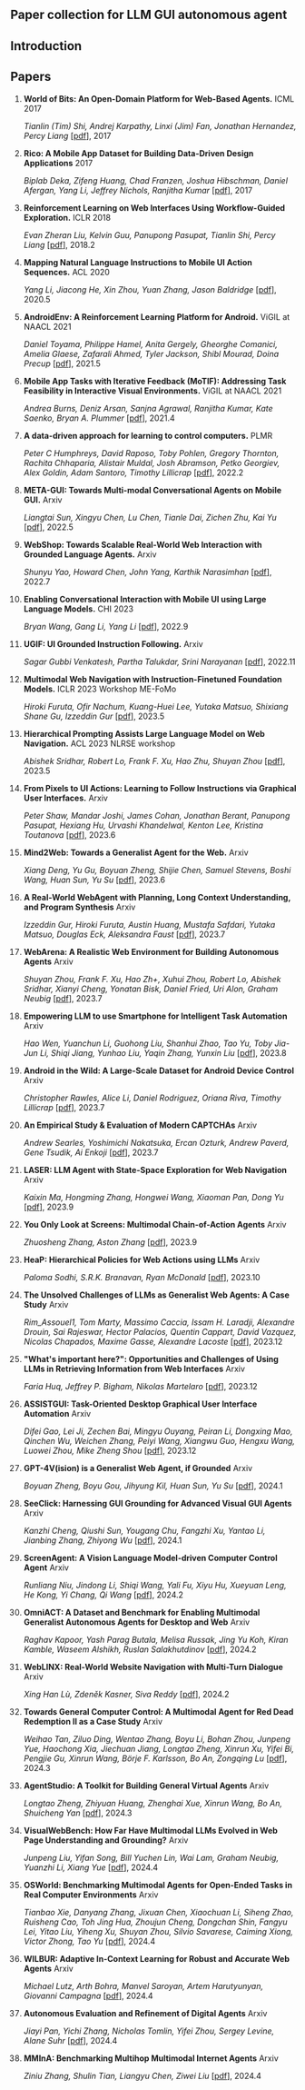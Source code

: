 ## Paper collection for LLM GUI autonomous agent

## Introduction

## Papers

1. **World of Bits: An Open-Domain Platform for Web-Based Agents.**  ICML 2017

    *Tianlin (Tim) Shi, Andrej Karpathy, Linxi (Jim) Fan, Jonathan Hernandez, Percy Liang*  [[pdf](http://proceedings.mlr.press/v70/shi17a/shi17a.pdf)], 2017

2. **Rico: A Mobile App Dataset for Building Data-Driven Design Applications** 2017

    *Biplab Deka, Zifeng Huang, Chad Franzen, Joshua Hibschman, Daniel Afergan, Yang Li, Jeffrey Nichols, Ranjitha Kumar*  [[pdf](https://dl.acm.org/doi/pdf/10.1145/3126594.3126651)], 2017

4. **Reinforcement Learning on Web Interfaces Using Workflow-Guided Exploration.**  ICLR 2018

    *Evan Zheran Liu, Kelvin Guu, Panupong Pasupat, Tianlin Shi, Percy Liang*  [[pdf](https://arxiv.org/abs/1802.08802)], 2018.2

5. **Mapping Natural Language Instructions to Mobile UI Action Sequences.**  ACL 2020

    *Yang Li, Jiacong He, Xin Zhou, Yuan Zhang, Jason Baldridge*  [[pdf](https://arxiv.org/abs/2005.03776)], 2020.5

6. **AndroidEnv: A Reinforcement Learning Platform for Android.**  ViGIL at NAACL 2021

    *Daniel Toyama, Philippe Hamel, Anita Gergely, Gheorghe Comanici, Amelia Glaese, Zafarali Ahmed, Tyler Jackson, Shibl Mourad, Doina Precup*  [[pdf](https://arxiv.org/abs/2105.13231)], 2021.5

7. **Mobile App Tasks with Iterative Feedback (MoTIF): Addressing Task Feasibility in Interactive Visual Environments.**  ViGIL at NAACL 2021

    *Andrea Burns, Deniz Arsan, Sanjna Agrawal, Ranjitha Kumar, Kate Saenko, Bryan A. Plummer*  [[pdf](https://arxiv.org/abs/2104.08560)], 2021.4

8. **A data-driven approach for learning to control computers.** PLMR

    *Peter C Humphreys, David Raposo, Toby Pohlen, Gregory Thornton, Rachita Chhaparia, Alistair Muldal, Josh Abramson, Petko Georgiev, Alex Goldin, Adam Santoro, Timothy Lillicrap*  [[pdf](https://arxiv.org/abs/2202.08137)], 2022.2

9. **META-GUI: Towards Multi-modal Conversational Agents on Mobile GUI.** Arxiv

    *Liangtai Sun, Xingyu Chen, Lu Chen, Tianle Dai, Zichen Zhu, Kai Yu*  [[pdf](https://arxiv.org/abs/2205.11029)], 2022.5

10. **WebShop: Towards Scalable Real-World Web Interaction with Grounded Language Agents.** Arxiv

    *Shunyu Yao, Howard Chen, John Yang, Karthik Narasimhan*  [[pdf](https://arxiv.org/abs/2207.01206)], 2022.7

11. **Enabling Conversational Interaction with Mobile UI using Large Language Models.** CHI 2023

    *Bryan Wang, Gang Li, Yang Li*  [[pdf](https://arxiv.org/abs/2209.08655)], 2022.9

12. **UGIF: UI Grounded Instruction Following.** Arxiv

    *Sagar Gubbi Venkatesh, Partha Talukdar, Srini Narayanan*  [[pdf](https://arxiv.org/abs/2211.07615)], 2022.11

13. **Multimodal Web Navigation with Instruction-Finetuned Foundation Models.** ICLR 2023 Workshop ME-FoMo

     *Hiroki Furuta, Ofir Nachum, Kuang-Huei Lee, Yutaka Matsuo, Shixiang Shane Gu, Izzeddin Gur*  [[pdf](https://arxiv.org/abs/2305.11854)], 2023.5

14. **Hierarchical Prompting Assists Large Language Model on Web Navigation.** ACL 2023 NLRSE workshop

     *Abishek Sridhar, Robert Lo, Frank F. Xu, Hao Zhu, Shuyan Zhou*  [[pdf](https://arxiv.org/abs/2305.14257)], 2023.5

15. **From Pixels to UI Actions: Learning to Follow Instructions via Graphical User Interfaces.** Arxiv

     *Peter Shaw, Mandar Joshi, James Cohan, Jonathan Berant, Panupong Pasupat, Hexiang Hu, Urvashi Khandelwal, Kenton Lee, Kristina Toutanova*  [[pdf](https://arxiv.org/abs/2306.00245)], 2023.6

16. **Mind2Web: Towards a Generalist Agent for the Web.** Arxiv

     *Xiang Deng, Yu Gu, Boyuan Zheng, Shijie Chen, Samuel Stevens, Boshi Wang, Huan Sun, Yu Su*  [[pdf](https://arxiv.org/abs/2306.06070)], 2023.6

17. **A Real-World WebAgent with Planning, Long Context Understanding, and Program Synthesis** Arxiv

     *Izzeddin Gur, Hiroki Furuta, Austin Huang, Mustafa Safdari, Yutaka Matsuo, Douglas Eck, Aleksandra Faust*  [[pdf](https://arxiv.org/abs/2307.12856)], 2023.7

18. **WebArena: A Realistic Web Environment for Building Autonomous Agents** Arxiv

     *Shuyan Zhou, Frank F. Xu, Hao Zh+, Xuhui Zhou, Robert Lo, Abishek Sridhar, Xianyi Cheng, Yonatan Bisk, Daniel Fried, Uri Alon, Graham Neubig*  [[pdf](https://webarena.dev/static/paper.pdf)], 2023.7

19. **Empowering LLM to use Smartphone for Intelligent Task Automation** Arxiv

     *Hao Wen, Yuanchun Li, Guohong Liu, Shanhui Zhao, Tao Yu, Toby Jia-Jun Li, Shiqi Jiang, Yunhao Liu, Yaqin Zhang, Yunxin Liu*  [[pdf](https://arxiv.org/abs/2308.15272)], 2023.8

20. **Android in the Wild: A Large-Scale Dataset for Android Device Control** Arxiv

     *Christopher Rawles, Alice Li, Daniel Rodriguez, Oriana Riva, Timothy Lillicrap*  [[pdf](https://arxiv.org/abs/2307.10088)], 2023.7

21. **An Empirical Study & Evaluation of Modern CAPTCHAs** Arxiv

     *Andrew Searles, Yoshimichi Nakatsuka, Ercan Ozturk, Andrew Paverd, Gene Tsudik, Ai Enkoji*  [[pdf](https://arxiv.org/abs/2307.12108)], 2023.7

19. **LASER: LLM Agent with State-Space Exploration for Web Navigation** Arxiv

     *Kaixin Ma, Hongming Zhang, Hongwei Wang, Xiaoman Pan, Dong Yu*  [[pdf](https://arxiv.org/abs/2309.08172)], 2023.9

20. **You Only Look at Screens: Multimodal Chain-of-Action Agents** Arxiv

     *Zhuosheng Zhang, Aston Zhang*  [[pdf](https://arxiv.org/abs/2309.11436)], 2023.9

21. **HeaP: Hierarchical Policies for Web Actions using LLMs** Arxiv

     *Paloma Sodhi, S.R.K. Branavan, Ryan McDonald* [[pdf](https://arxiv.org/abs/2310.03720)], 2023.10

22. **The Unsolved Challenges of LLMs as Generalist Web Agents: A Case Study** Arxiv

     *Rim_Assouel1, Tom Marty, Massimo Caccia, Issam H. Laradji, Alexandre Drouin, Sai Rajeswar, Hector Palacios, Quentin Cappart, David Vazquez, Nicolas Chapados, Maxime Gasse, Alexandre Lacoste* [[pdf](https://openreview.net/forum?id=jt3il4fC5B)], 2023.12

23. **"What's important here?": Opportunities and Challenges of Using LLMs in Retrieving Information from Web Interfaces** Arxiv

     *Faria Huq, Jeffrey P. Bigham, Nikolas Martelaro* [[pdf](https://arxiv.org/abs/2312.06147)], 2023.12

24. **ASSISTGUI: Task-Oriented Desktop Graphical User Interface Automation** Arxiv

     *Difei Gao, Lei Ji, Zechen Bai, Mingyu Ouyang, Peiran Li, Dongxing Mao, Qinchen Wu, Weichen Zhang, Peiyi Wang, Xiangwu Guo, Hengxu Wang, Luowei Zhou, Mike Zheng Shou* [[pdf](https://arxiv.org/abs/2312.13108)], 2023.12

25. **GPT-4V(ision) is a Generalist Web Agent, if Grounded** Arxiv

     *Boyuan Zheng, Boyu Gou, Jihyung Kil, Huan Sun, Yu Su* [[pdf](https://arxiv.org/abs/2401.01614)], 2024.1

26. **SeeClick: Harnessing GUI Grounding for Advanced Visual GUI Agents** Arxiv

     *Kanzhi Cheng, Qiushi Sun, Yougang Chu, Fangzhi Xu, Yantao Li, Jianbing Zhang, Zhiyong Wu* [[pdf](https://arxiv.org/abs/2401.10935)], 2024.1

27. **ScreenAgent: A Vision Language Model-driven Computer Control Agent** Arxiv

     *Runliang Niu, Jindong Li, Shiqi Wang, Yali Fu, Xiyu Hu, Xueyuan Leng, He Kong, Yi Chang, Qi Wang* [[pdf](https://arxiv.org/abs/2402.07945)], 2024.2

28. **OmniACT: A Dataset and Benchmark for Enabling Multimodal Generalist Autonomous Agents for Desktop and Web** Arxiv

     *Raghav Kapoor, Yash Parag Butala, Melisa Russak, Jing Yu Koh, Kiran Kamble, Waseem Alshikh, Ruslan Salakhutdinov* [[pdf](https://arxiv.org/abs/2402.17553)], 2024.2

29. **WebLINX: Real-World Website Navigation with Multi-Turn Dialogue** Arxiv

     *Xing Han Lù, Zdeněk Kasner, Siva Reddy* [[pdf](https://arxiv.org/abs/2402.05930)], 2024.2

30. **Towards General Computer Control: A Multimodal Agent for Red Dead Redemption II as a Case Study** Arxiv

     *Weihao Tan, Ziluo Ding, Wentao Zhang, Boyu Li, Bohan Zhou, Junpeng Yue, Haochong Xia, Jiechuan Jiang, Longtao Zheng, Xinrun Xu, Yifei Bi, Pengjie Gu, Xinrun Wang, Börje F. Karlsson, Bo An, Zongqing Lu* [[pdf](https://arxiv.org/abs/2403.03186)], 2024.3

31. **AgentStudio: A Toolkit for Building General Virtual Agents** Arxiv

     *Longtao Zheng, Zhiyuan Huang, Zhenghai Xue, Xinrun Wang, Bo An, Shuicheng Yan* [[pdf](https://arxiv.org/abs/2403.17918)], 2024.3

32. **VisualWebBench: How Far Have Multimodal LLMs Evolved in Web Page Understanding and Grounding?** Arxiv

     *Junpeng Liu, Yifan Song, Bill Yuchen Lin, Wai Lam, Graham Neubig, Yuanzhi Li, Xiang Yue* [[pdf](https://arxiv.org/abs/2404.05955)], 2024.4

33. **OSWorld: Benchmarking Multimodal Agents for Open-Ended Tasks in Real Computer Environments** Arxiv

     *Tianbao Xie, Danyang Zhang, Jixuan Chen, Xiaochuan Li, Siheng Zhao, Ruisheng Cao, Toh Jing Hua, Zhoujun Cheng, Dongchan Shin, Fangyu Lei, Yitao Liu, Yiheng Xu, Shuyan Zhou, Silvio Savarese, Caiming Xiong, Victor Zhong, Tao Yu* [[pdf](https://arxiv.org/abs/2404.07972)], 2024.4

34. **WILBUR: Adaptive In-Context Learning for Robust and Accurate Web Agents** Arxiv

     *Michael Lutz, Arth Bohra, Manvel Saroyan, Artem Harutyunyan, Giovanni Campagna* [[pdf](https://arxiv.org/abs/2404.05902)], 2024.4

35. **Autonomous Evaluation and Refinement of Digital Agents** Arxiv

     *Jiayi Pan, Yichi Zhang, Nicholas Tomlin, Yifei Zhou, Sergey Levine, Alane Suhr* [[pdf](https://arxiv.org/abs/2404.06474)], 2024.4

36. **MMInA: Benchmarking Multihop Multimodal Internet Agents** Arxiv

     *Ziniu Zhang, Shulin Tian, Liangyu Chen, Ziwei Liu* [[pdf](https://arxiv.org/abs/2404.09992)], 2024.4
